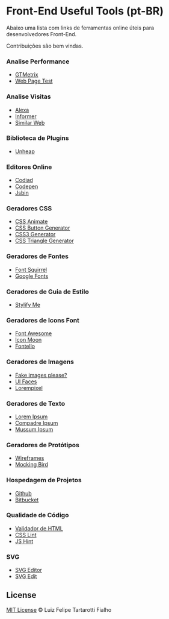 Front-End Useful Tools (pt-BR)
=========

Abaixo uma lista com links de ferramentas online úteis para desenvolvedores Front-End. 

Contribuições são bem vindas.

### Analise Performance

* [GTMetrix](http://gtmetrix.com/)
* [Web Page Test](http://webpagetest.org/)

### Analise Visitas

* [Alexa](http://www.alexa.com/)
* [Informer](http://website.informer.com/)
* [Similar Web](http://www.similarweb.com/)

### Biblioteca de Plugins

* [Unheap](http://www.unheap.com/)

### Editores Online

* [Codiad](http://codiad.com/)
* [Codepen](http://codepen.io/)
* [Jsbin](http://jsbin.com/)

### Geradores CSS

* [CSS Animate](http://cssanimate.com/)
* [CSS Button Generator](http://css3buttongenerator.com/)
* [CSS3 Generator](http://css3generator.com/)
* [CSS Triangle Generator](http://apps.eky.hk/css-triangle-generator/)

### Geradores de Fontes

* [Font Squirrel](http://www.fontsquirrel.com/)
* [Google Fonts](https://www.google.com/fonts)

### Geradores de Guia de Estilo

* [Stylify Me](http://stylifyme.com/)

### Geradores de Icons Font

* [Font Awesome](http://fortawesome.github.io/Font-Awesome/)
* [Icon Moon](icomoon.io/)
* [Fontello](http://fontello.com/)

### Geradores de Imagens

* [Fake images please?](http://fakeimg.pl/)
* [UI Faces](http://uifaces.com/)
* [Lorempixel](http://lorempixel.com/)

### Geradores de Texto

* [Lorem Ipsum](http://br.lipsum.com/)
* [Compadre Ipsum](http://compadreipsum.com.br/)
* [Mussum Ipsum](http://mussumipsum.com/)

### Geradores de Protótipos

* [Wireframes](http://quirktools.com/wires/)
* [Mocking Bird](http://gomockingbird.com/)

### Hospedagem de Projetos

* [Github](https://github.com/)
* [Bitbucket](https://bitbucket.org/)

### Qualidade de Código

* [Validador de HTML](http://validator.w3.org/)
* [CSS Lint](http://csslint.net/)
* [JS Hint](http://jshint.com/)

### SVG

* [SVG Editor ](http://petercollingridge.appspot.com/svg-editor/)
* [SVG Edit ](http://svg-edit.googlecode.com/)

## License
 
[MIT License](http://felipefialho.mit-license.org/) © Luiz Felipe Tartarotti Fialho
